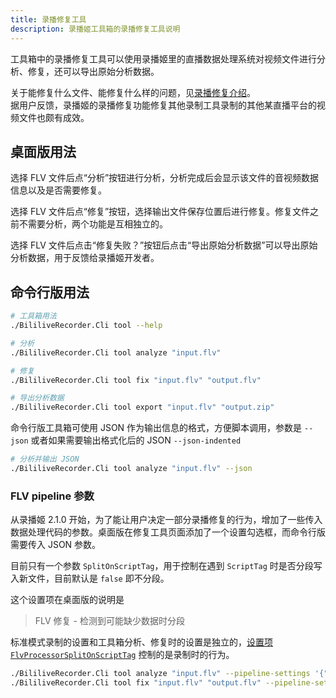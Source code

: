 ```yaml
---
title: 录播修复工具
description: 录播姬工具箱的录播修复工具说明
---
```


工具箱中的录播修复工具可以使用录播姬里的直播数据处理系统对视频文件进行分析、修复，还可以导出原始分析数据。

关于能修复什么文件、能修复什么样的问题，见[录播修复介绍](/user/repair/)。  
据用户反馈，录播姬的录播修复功能修复其他录制工具录制的其他某直播平台的视频文件也颇有成效。

## 桌面版用法

选择 FLV 文件后点“分析”按钮进行分析，分析完成后会显示该文件的音视频数据信息以及是否需要修复。

选择 FLV 文件后点“修复”按钮，选择输出文件保存位置后进行修复。修复文件之前不需要分析，两个功能是互相独立的。

选择 FLV 文件后点击“修复失败？”按钮后点击“导出原始分析数据”可以导出原始分析数据，用于反馈给录播姬开发者。

## 命令行版用法

```sh
# 工具箱用法
./BililiveRecorder.Cli tool --help

# 分析
./BililiveRecorder.Cli tool analyze "input.flv"

# 修复
./BililiveRecorder.Cli tool fix "input.flv" "output.flv"

# 导出分析数据
./BililiveRecorder.Cli tool export "input.flv" "output.zip"
```

命令行版工具箱可使用 JSON 作为输出信息的格式，方便脚本调用，参数是 `--json` 或者如果需要输出格式化后的 JSON `--json-indented`

```sh
# 分析并输出 JSON
./BililiveRecorder.Cli tool analyze "input.flv" --json
```

### FLV pipeline 参数

从录播姬 2.1.0 开始，为了能让用户决定一部分录播修复的行为，增加了一些传入数据处理代码的参数。桌面版在修复工具页面添加了一个设置勾选框，而命令行版需要传入 JSON 参数。

目前只有一个参数 `SplitOnScriptTag`，用于控制在遇到 `ScriptTag` 时是否分段写入新文件，目前默认是 `false` 即不分段。

这个设置项在桌面版的说明是

> FLV 修复 - 检测到可能缺少数据时分段

标准模式录制的设置和工具箱分析、修复时的设置是独立的，[设置项 `FlvProcessorSplitOnScriptTag`](../settings.md#s-FlvProcessorSplitOnScriptTag) 控制的是录制时的行为。

```sh
./BililiveRecorder.Cli tool analyze "input.flv" --pipeline-settings '{"SplitOnScriptTag": true}'
./BililiveRecorder.Cli tool fix "input.flv" "output.flv" --pipeline-settings '{"SplitOnScriptTag": true}'
```
